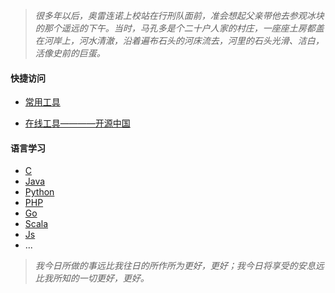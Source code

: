 >  _很多年以后，奥雷连诺上校站在行刑队面前，准会想起父亲带他去参观冰块的那个遥远的下午。当时，马孔多是个二十户人家的村庄，一座座土房都盖在河岸上，河水清澈，沿着遍布石头的河床流去，河里的石头光滑、洁白，活像史前的巨蛋。_

#### 快捷访问

  - [常用工具](./tools.html)

  - [在线工具————开源中国](http://tool.oschina.net/)

#### 语言学习

  - [C](#)
  - [Java](#)
  - [Python](#)
  - [PHP](#)
  - [Go](#)
  - [Scala](#)
  - [Js](#)
  - ...

>  _我今日所做的事远比我往日的所作所为更好，更好；我今日将享受的安息远比我所知的一切更好，更好。_

<script type="text/javascript" color="0,0,255" opacity='0.7' zIndex="-2" count="150" src="./js/canvas-nest.min.js"></script>
